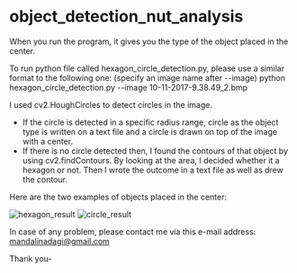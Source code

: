 # object_detection_nut_analysis

When you run the program, it gives you the type of the object placed in the center.

To run python file called hexagon_circle_detection.py, please use a similar format to the following one: (specify an image name after --image)
python hexagon_circle_detection.py --image 10-11-2017-9.38.49_2.bmp

I used cv2.HoughCircles to detect circles in the image.
- If the circle is detected in a specific radius range, circle as the object type is written on a text file and a circle is drawn on top of the image with a center.
- If there is no circle detected then, I found the contours of that object by using cv2.findContours. 
By looking at the area, I decided whether it a hexagon or not. Then I wrote the outcome in a text file as well as drew the contour.

Here are the two examples of objects placed in the center:

![hexagon_result](https://github.com/mandalinadagi/object_detection_nut_analysis/blob/master/hexagon_example.png)
![circle_result](https://github.com/mandalinadagi/object_detection_nut_analysis/blob/master/circle_example.png)

In case of any problem, please contact me via this e-mail address: mandalinadagi@gmail.com

Thank you- 

